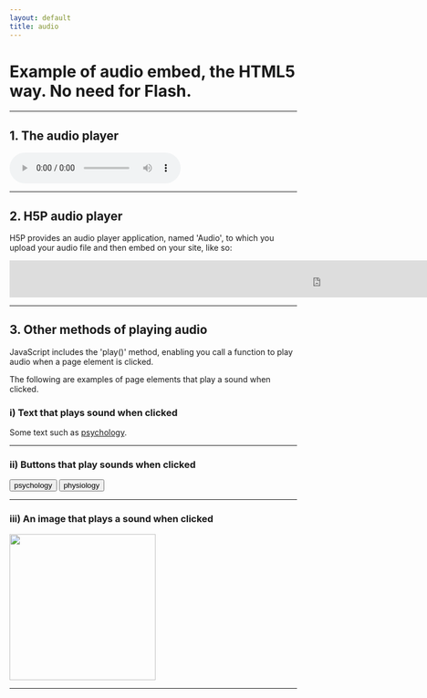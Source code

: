 ```yaml
---
layout: default
title: audio
---
```


<h1>Example of audio embed, the HTML5 way. No need for Flash.</h1> 
<hr>

<h2>1. The audio player</h2> 

<audio controls>
   <source src="audio/spanish-1.mp3" type="audio/mpeg">
Your browser does not support the audio element.
</audio>

<!--
<audio controls> 
<source src="https://martinbarge.github.io/sml5202-sts/assets/audio/FullExtract.ogg" type="audio/ogg"> 
<source src="https://martinbarge.github.io/sml5202-sts/assets/audio/FullExtract.mp3" type="audio/mpeg">
Your browser does not support the audio tag.
</audio>
-->
<hr>

<h2>2. H5P audio player</h2> 
<p>H5P provides an audio player application, named 'Audio', to which you upload your audio file and then embed on your site, like so:</p>

<iframe src="https://h5p.org/h5p/embed/439512" width="1090" height="65" frameborder="0" allowfullscreen="allowfullscreen" allow="geolocation *; microphone *; camera *; midi *; encrypted-media *"></iframe><script src="https://h5p.org/sites/all/modules/h5p/library/js/h5p-resizer.js" charset="UTF-8"></script>

<hr>

<h2>3. Other methods of playing audio</h2>
<p>JavaScript includes the 'play()' method, enabling you call a function to play audio when a page element is clicked.</p>
<p>The following are examples of page elements that play a sound when clicked.</p>

<h3>i) Text that plays sound when clicked</h3>
<p>Some text such as <a href="#" onClick="playSound('audio1');event.preventDefault();">psychology</a>.</p>

<hr>
<h3>ii) Buttons that play sounds when clicked</h3>

<form> 
<input id="submit" type="button" value="psychology" onClick="playSound('audio1')"> 
<input id="submit" type="button" value="physiology" onClick="playSound('audio2')"> 
</form>

<hr>
<h3>iii) An image that plays a sound when clicked</h3>
<a id="image" onClick="playSound('audio3')"><img
src="https://upload.wikimedia.org/wikipedia/commons/b/b3/Ostafrikanisches_Spitzmaulnashorn.JPG" style="width:256px; cursor: pointer;" /></a> 
<hr>

<!--The Audio Elements -->
<audio id="audio1"> 
<source src="https://martinbarge.github.io/sml5202-sts/assets/audio/psych.ogg" type="audio/ogg">
<source src="https://martinbarge.github.io/sml5202-sts/assets/audio/psych.mp3" type="audio/mpeg"> 
</audio> 

<audio id="audio2">
<source src="https://martinbarge.github.io/sml5202-sts/assets/audio/physiology.ogg" type="audio/ogg">
<source src="https://martinbarge.github.io/sml5202-sts/assets/audio/physiology.mp3" type="audio/mpeg"> 
</audio> 

<audio id="audio3"> 
<source src="https://martinbarge.github.io/sml5202-sts/assets/audio/rhino.ogg" type="audio/ogg"> 
<source src="https://martinbarge.github.io/sml5202-sts/assets/audio/rhino.mp3" type="audio/mpeg"> 
</audio>

<!-- JavaScript Function -->
<script> 
function playSound(soundobj) { 
let thissound=document.getElementById(soundobj); 
thissound.play();
}
</script>
